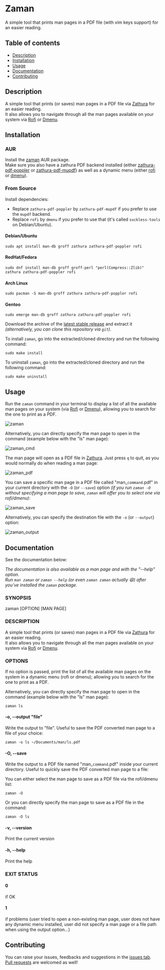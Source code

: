 # Zaman

A simple tool that prints man pages in a PDF file (with vim keys support) for an easier reading.

## Table of contents

* [Description](#description)
* [Installation](#installation)
* [Usage](#usage)
* [Documentation](#documentation)
* [Contributing](#contributing)

## Description

A simple tool that prints (or saves) man pages in a PDF file via [Zathura](https://pwmt.org/projects/zathura/) for an easier reading.  
It also allows you to navigate through all the man pages available on your system via [Rofi](https://davatorium.github.io/rofi/) or [Dmenu](https://tools.suckless.org/dmenu/).

## Installation

### AUR

Install the [zaman](https://aur.archlinux.org/packages/zaman) AUR package.  
Make sure you also have a zathura PDF backend installed (either [zathura-pdf-poppler](https://archlinux.org/packages/community/x86_64/zathura-pdf-poppler/) or [zathura-pdf-mupdf](https://archlinux.org/packages/community/x86_64/zathura-pdf-mupdf/)) as well as a dynamic menu (either [rofi](https://archlinux.org/packages/community/x86_64/rofi/) or [dmenu](https://archlinux.org/packages/community/x86_64/dmenu/)).

### From Source

Install dependencies:  
  
- Replace `zathura-pdf-poppler` by `zathura-pdf-mupdf` if you prefer to use the `mupdf` backend.
- Replace `rofi` by `dmenu` if you prefer to use that (it's called `suckless-tools` on Debian/Ubuntu).

#### Debian/Ubuntu

```
sudo apt install man-db groff zathura zathura-pdf-poppler rofi
```

#### RedHat/Fedora

```
sudo dnf install man-db groff groff-perl "perl(Compress::Zlib)" zathura zathura-pdf-poppler rofi
```

#### Arch Linux

```
sudo pacman -S man-db groff zathura zathura-pdf-poppler rofi
```

#### Gentoo

```
sudo emerge man-db groff zathura zathura-pdf-poppler rofi
```
  
Download the archive of the [latest stable release](https://github.com/Antiz96/zaman/releases/latest) and extract it *(alternatively, you can clone this repository via `git`)*.  
  
To install `zaman`, go into the extracted/cloned directory and run the following command:
```
sudo make install
```
   
To uninstall `zaman`, go into the extracted/cloned directory and run the following command:  
```
sudo make uninstall
```

## Usage

Run the `zaman` command in your terminal to display a list of all the available man pages on your system (via [Rofi](https://davatorium.github.io/rofi/) or [Dmenu](https://tools.suckless.org/dmenu/)), allowing you to search for the one to print as a PDF.  

![zaman](https://user-images.githubusercontent.com/53110319/226755165-3080f232-cb9f-4d5b-aa06-b18032cd8eaa.png)

Alternatively, you can directly specify the man page to open in the command (example below with the "ls" man page):  

![zaman_cmd](https://user-images.githubusercontent.com/53110319/226755190-9d005cbe-b893-4b96-b6c1-db97a70f3a4b.png)

The man page will open as a PDF file in [Zathura](https://pwmt.org/projects/zathura/). Just press `q` to quit, as you would normally do when reading a man page:  

![zaman_pdf](https://github.com/Antiz96/zaman/assets/53110319/fca2f8a7-c428-47f9-a1cd-e3dd295ce3ca)

You can save a specific man page in a PDF file called "man_`command`.pdf" in your current directory with the `-O` (or `--save`) option *(if you run `zaman -O` without specifying a man page to save, `zaman` will offer you to select one via rofi/dmenu)*:  

![zaman_save](https://user-images.githubusercontent.com/53110319/226755247-637c4827-9940-43e4-88e9-4978152e4cc4.png)

Alternatively, you can specify the destination file with the `-o` (or `--output`) option:  

![zaman_output](https://user-images.githubusercontent.com/53110319/226755261-cb4bf006-fae3-48ea-8187-8c4e1772b7b0.png)


## Documentation

See the documentation below:  
  
*The documentation is also available as a man page and with the "--help" option.*  
*Run `man zaman` or `zaman --help` (or even `zaman zaman` actually :smile:) after you've installed the `zaman` package.*  
    
### SYNOPSIS

zaman [OPTION] [MAN PAGE]

### DESCRIPTION

A simple tool that prints (or saves) man pages in a PDF file via [Zathura](https://pwmt.org/projects/zathura/) for an easier reading.  
It also allows you to navigate through all the man pages available on your system via [Rofi](https://davatorium.github.io/rofi/) or [Dmenu](https://tools.suckless.org/dmenu/).

### OPTIONS

If no option is passed, print the list of all the available man pages on the system in a dynamic menu (rofi or dmenu); allowing you to search for the one to print as a PDF.  
  
Alternatively, you can directly specify the man page to open in the command (example below with the "ls" man page):  
```
zaman ls
```

#### -o, --output "file"

Write the output to "file". Useful to save the PDF converted man page to a file of your choice:
```
zaman -o ls ~/Documents/man/ls.pdf
```

#### -O, --save

Write the output to a PDF file named "man_`command`.pdf" inside your current directory. Useful to quickly save the PDF converted man page to a file:
  
You can either select the man page to save as a PDF file via the rofi/dmenu list:
```
zaman -O
```
  
Or you can directly specify the man page to save as a PDF file in the command:
```
zaman -O ls
``` 

#### -v, --version

Print the current version

#### -h, --help

Print the help

### EXIT STATUS

#### 0

if OK

#### 1

if problems (user tried to open a non-existing man page, user does not have any dynamic menu installed, user did not specify a man page or a file path when using the output option...)

## Contributing

You can raise your issues, feedbacks and suggestions in the [issues tab](https://github.com/Antiz96/zaman/issues).  
[Pull requests](https://github.com/Antiz96/zaman/pulls) are welcomed as well!
